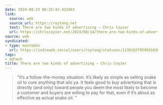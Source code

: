 ```yaml
---
date: 2024-08-23 08:25:43.432483
link:
  source: web
  source_url: https://roytang.net
  text: There are two kinds of advertising – Chris Coyier
  url: https://chriscoyier.net/2024/08/14/there-are-two-kinds-of-advertising/
source: web
syndicated:
- type: mastodon
  url: https://indieweb.social/users/roytang/statuses/113010379596918369
tags:
- adtech
title: There are two kinds of advertising – Chris Coyier
---
```


> "It’s a follow-the-money situation. It’s likely as simple as selling snake oil to cure anything that ails ya. It feels good to buy advertising that is directly (and only) toward people you deem the most likely to become a customer and buyers are willing to pay for that, even if it’s about as effective as actual snake oil. "